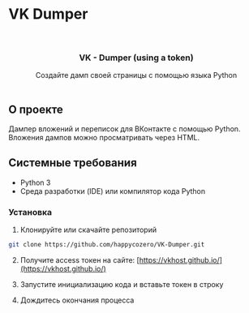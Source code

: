 # VK Dumper

<br/>
<p align="center">
  <a href="https://github.com/happycozero - Dumper (using a token)">
  </a>

  <h3 align="center">VK - Dumper (using a token)</h3>

  <p align="center">
    Создайте дамп своей страницы с помощью языка Python
    <br/>
    <br/>
  </p>
</p>

## О проекте

Дампер вложений и переписок для ВКонтакте с помощью Python.<br>
Вложения дампов можно просматривать через HTML.

## Системные требования

* Python 3
* Среда разработки (IDE) или компилятор кода Python

### Установка

1. Клонируйте или скачайте репозиторий

```sh
git clone https://github.com/happycozero/VK-Dumper.git
```

2. Получите access токен на сайте: [https://vkhost.github.io/](https://vkhost.github.io/)

3. Запустите инициализацию кода и вставьте токен в строку

4. Дождитесь окончания процесса
